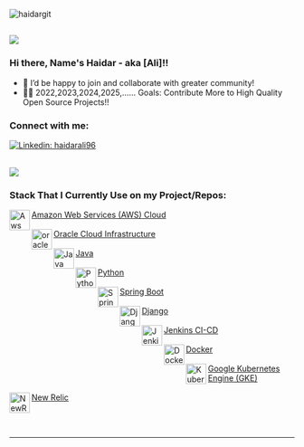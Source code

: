  
![haidargit](https://user-images.githubusercontent.com/33404432/144529103-3d8179d1-056a-4ed0-aa85-d34e9d5fac9e.gif)
## ![](https://komarev.com/ghpvc/?username=haidargit&color=blue&label=Profile+View)
### Hi there, Name's Haidar - aka [Ali]!!

- 👯 I’d be happy to join and collaborate with greater community!
- 👏🏼 2022,2023,2024,2025,...... Goals: Contribute More to High Quality Open Source Projects!!

### Connect with me:

[![Linkedin: haidarali96](https://img.shields.io/badge/-haidarali96-blue?style=flat-square&logo=Linkedin&logoColor=white&link=https://www.linkedin.com/in/haidarali96/)](https://www.linkedin.com/in/haidarali96/)

<br /> 

<img align="center" src="https://github-readme-stats.vercel.app/api/top-langs/?username=haidargit&theme=light&hide_langs_below=1" />

### Stack That I Currently Use on my Project/Repos:
[<img align="left" alt="Aws" width="36px" src="https://avatars.githubusercontent.com/u/2232217?s=200&v=4" />Amazon Web Services (AWS) Cloud <br/><br/>][aws]
[<img align="left" alt="oraclecloud" width="36px" src="https://avatars.githubusercontent.com/u/4430336?s=200&v=4" />Oracle Cloud Infrastructure <br/><br/>][oraclecloud]
[<img align="left" alt="Java" width="36px" src="https://blog.nebrass.fr/wp-content/uploads/java-logo-300x300.png" />Java <br/><br/>][Java]
[<img align="left" alt="Python" width="36px" src="https://avatars.githubusercontent.com/u/1525981?s=200&v=4" /> Python <br/><br/>][python]
[<img align="left" alt="SpringBoot" width="36px" src="https://avatars.githubusercontent.com/u/317776?s=200&v=4" />Spring Boot <br/><br/>][SpringBoot]
[<img align="left" alt="Django" width="36px" src="https://avatars.githubusercontent.com/u/27804?s=200&v=4" />Django <br/><br/>][django]
[<img align="left" alt="Jenkins" width="36px" src="https://avatars.githubusercontent.com/u/107424?s=200&v=4" />Jenkins CI-CD <br/><br/>][jenkins]
[<img align="left" alt="Docker" width="36px" src="https://avatars.githubusercontent.com/u/5429470?s=200&v=4" />Docker <br/><br/>][docker]
[<img align="left" alt="Kubernetes" width="36px" src="https://avatars.githubusercontent.com/u/13629408?s=200&v=4" />Google Kubernetes Engine (GKE) <br/><br/>][kubernetes]
[<img align="left" alt="NewRelic" width="36px" src="https://avatars.githubusercontent.com/u/31739?s=200&v=4" />New Relic <br/><br/>][newrelic]

<br />

---

[linkedin]: https://linkedin.com/in/haidarali96
[aws]: https://aws.amazon.com/
[oraclecloud]: https://www.oracle.com/cloud/
[Java]: https://www.learnjavaonline.org/
[SpringBoot]: https://spring.io/projects/spring-boot
[django]: https://www.djangoproject.com/
[jenkins]: https://www.jenkins.io/
[docker]: https://www.docker.com/
[kubernetes]: https://kubernetes.io
[python]: https://www.python.org
[newrelic]: https://newrelic.com/
